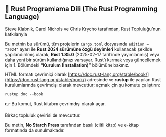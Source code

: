 ## 📘 Rust Programlama Dili (The Rust Programming Language)

Steve Klabnik, Carol Nichols ve Chris Krycho tarafından, Rust Topluluğu’nun katkılarıyla

Bu metnin bu sürümü, tüm projelerin `Cargo.toml` dosyasında `edition = "2024"` ayarı ile **Rust 2024 sürümüne özgü deyimleri** kullanacak şekilde yapılandırılmış olarak, **Rust 1.85.0** (2025-02-17 tarihinde yayımlanmış) veya daha yeni bir sürüm kullandığınızı varsayar. Rust’ı kurmak veya güncellemek için 1. Bölümdeki **“Kurulum (Installation)”** bölümüne bakınız.

HTML formatı çevrimiçi olarak [https://doc.rust-lang.org/stable/book/](https://doc.rust-lang.org/stable/book/) adresinde ve **rustup** ile yapılan Rust kurulumlarında çevrimdışı olarak mevcuttur; açmak için şu komutu çalıştırın:

```
rustup doc --book
```

👉 Bu komut, Rust kitabını çevrimdışı olarak açar.

Birkaç topluluk çevirisi de mevcuttur.

Bu metin, **No Starch Press** tarafından basılı (ciltli kitap) ve e-kitap formatında da sunulmaktadır.
